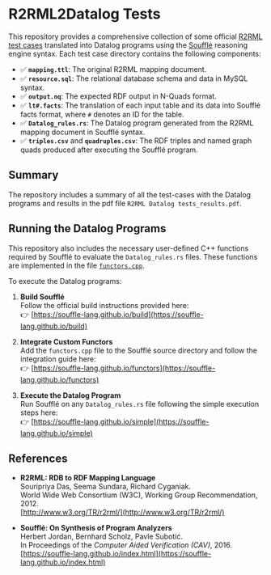 # R2RML2Datalog Tests

This repository provides a comprehensive collection of some official [R2RML test cases](https://www.w3.org/2001/sw/rdb2rdf/test-cases/) translated into Datalog programs using the [Soufflé](https://github.com/souffle-lang/souffle) reasoning engine syntax. Each test case directory contains the following components:

- ✅ **`mapping.ttl`**: The original R2RML mapping document.
- ✅ **`resource.sql`**: The relational database schema and data in MySQL syntax.
- ✅ **`output.nq`**: The expected RDF output in N-Quads format.
- ✅ **`lt#.facts`**: The translation of each input table and its data into Soufflé facts format, where `#` denotes an ID for the table.
- ✅ **`Datalog_rules.rs`**: The Datalog program generated from the R2RML mapping document in Soufflé syntax.
- ✅ **`triples.csv`** and **`quadruples.csv`**: The RDF triples and named graph quads produced after executing the Soufflé program.

## Summary
The repository includes a summary of all the test-cases with the Datalog programs and results in the pdf file `R2RML Datalog tests_results.pdf`.

## Running the Datalog Programs

This repository also includes the necessary user-defined C++ functions required by Soufflé to evaluate the `Datalog_rules.rs` files. These functions are implemented in the file [`functors.cpp`](functors.cpp).

To execute the Datalog programs:

1. **Build Soufflé**  
   Follow the official build instructions provided here:  
   👉 [https://souffle-lang.github.io/build](https://souffle-lang.github.io/build)

2. **Integrate Custom Functors**  
   Add the `functors.cpp` file to the Soufflé source directory and follow the integration guide here:  
   👉 [https://souffle-lang.github.io/functors](https://souffle-lang.github.io/functors)

3. **Execute the Datalog Program**  
   Run Soufflé on any `Datalog_rules.rs` file following the simple execution steps here:  
   👉 [https://souffle-lang.github.io/simple](https://souffle-lang.github.io/simple)

## References

- **R2RML: RDB to RDF Mapping Language**  
  Souripriya Das, Seema Sundara, Richard Cyganiak.  
  World Wide Web Consortium (W3C), Working Group Recommendation, 2012.  
  [http://www.w3.org/TR/r2rml/](http://www.w3.org/TR/r2rml/)

- **Soufflé: On Synthesis of Program Analyzers**  
  Herbert Jordan, Bernhard Scholz, Pavle Subotić.  
  In Proceedings of the *Computer Aided Verification (CAV)*, 2016.  
  [https://souffle-lang.github.io/index.html](https://souffle-lang.github.io/index.html)
